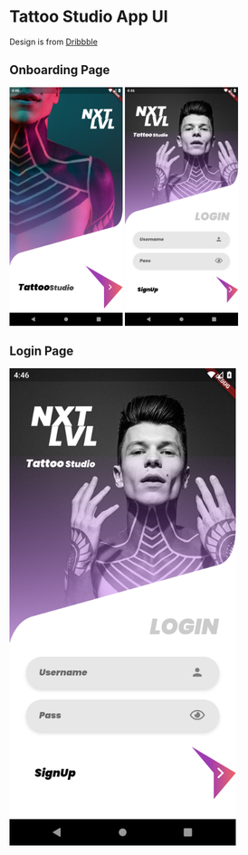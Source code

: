 # Tattoo Studio App UI
Design is from [Dribbble](https://dribbble.com/shots/7239766-NXT-LVL-Tattoo-Studio-App-Free-Download)

## Onboarding Page
<img src="screenshots/onBoarding.png" width = "200"> <img src="screenshots/login.png" width = "200">

## Login Page
<img src="screenshots/login.png" width = "400">

